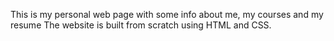 This is my personal web page with some info about me, my courses and my resume
The website is built from scratch using HTML and CSS.